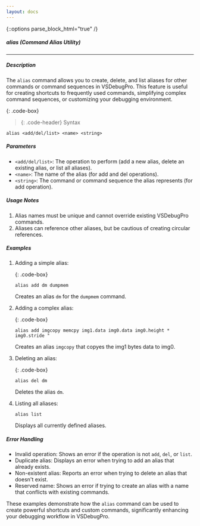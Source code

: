 ```yaml
---
layout: docs
---
```

{::options parse_block_html="true" /}

##### alias (Command Alias Utility)
---

##### Description
The `alias` command allows you to create, delete, and list aliases for other commands or command sequences in VSDebugPro. This feature is useful for creating shortcuts to frequently used commands, simplifying complex command sequences, or customizing your debugging environment.

{: .code-box}
>{: .code-header}
>Syntax
```code
alias <add/del/list> <name> <string>
```

##### Parameters

- `<add/del/list>`: The operation to perform (add a new alias, delete an existing alias, or list all aliases).
- `<name>`: The name of the alias (for add and del operations).
- `<string>`: The command or command sequence the alias represents (for add operation).

##### Usage Notes

1. Alias names must be unique and cannot override existing VSDebugPro commands.
2. Aliases can reference other aliases, but be cautious of creating circular references.

##### Examples

1. Adding a simple alias:

   {: .code-box}
   ```
   alias add dm dumpmem
   ```
   Creates an alias `dm` for the `dumpmem` command.

2. Adding a complex alias:

   {: .code-box}
   ```
   alias add imgcopy memcpy img1.data img0.data img0.height * img0.stride "
   ```
   Creates an alias `imgcopy` that copyes the img1 bytes data to img0.

3. Deleting an alias:

   {: .code-box}
   ```
   alias del dm
   ```
   Deletes the alias `dm`.

4. Listing all aliases:
   ```
   alias list
   ```
   Displays all currently defined aliases.

##### Error Handling

- Invalid operation: Shows an error if the operation is not `add`, `del`, or `list`.
- Duplicate alias: Displays an error when trying to add an alias that already exists.
- Non-existent alias: Reports an error when trying to delete an alias that doesn't exist.
- Reserved name: Shows an error if trying to create an alias with a name that conflicts with existing commands.

These examples demonstrate how the `alias` command can be used to create powerful shortcuts and custom commands, significantly enhancing your debugging workflow in VSDebugPro.
